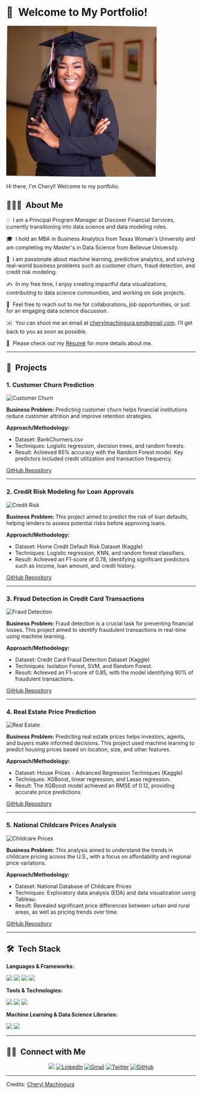 <h1>👋 &nbsp;Welcome to My Portfolio!</h1>

<img src="https://github.com/CherylMachingura/cheryltaf85.github.io/blob/main/Cheryl%20professional%20picture.jpeg?raw=true" alt="Cheryl's Professional Photo">  
<p>Hi there, I'm Cheryl! Welcome to my portfolio.</p>

<h2>👨🏻‍💻 &nbsp;About Me</h2>

<p>💡 &nbsp;I am a Principal Program Manager at Discover Financial Services, currently transitioning into data science and data modeling roles.</p>
<p>🎓 &nbsp;I hold an MBA in Business Analytics from Texas Woman's University and am completing my Master's in Data Science from Bellevue University.</p>
<p>🌱 &nbsp;I am passionate about machine learning, predictive analytics, and solving real-world business problems such as customer churn, fraud detection, and credit risk modeling.</p>
<p>✍️ &nbsp;In my free time, I enjoy creating impactful data visualizations, contributing to data science communities, and working on side projects.</p>
<p>💬 &nbsp;Feel free to reach out to me for collaborations, job opportunities, or just for an engaging data science discussion.</p>
<p>✉️ &nbsp;You can shoot me an email at <a href="mailto:cherylmachingura.pm@gmail.com">cherylmachingura.pm@gmail.com</a>. I’ll get back to you as soon as possible.</p>
<p>📄 &nbsp;Please check out my <a href="https://drive.google.com/file/d/1CgTBBelcsjjc-4VOdApL9c76vvTL49Fe/view?usp=sharing">Résumé</a> for more details about me.</p>

<hr>

<h2>💼 &nbsp;Projects</h2>

<h3>1. Customer Churn Prediction</h3>
<img src="https://github.com/CherylMachingura/cheryltaf85.github.io/tree/main/projects/credit-churn" alt="Customer Churn">
<p><strong>Business Problem:</strong> Predicting customer churn helps financial institutions reduce customer attrition and improve retention strategies.</p>
<p><strong>Approach/Methodology:</strong>  
  <ul>
    <li>Dataset: BankChurners.csv</li>
    <li>Techniques: Logistic regression, decision trees, and random forests.</li>
    <li>Result: Achieved 85% accuracy with the Random Forest model. Key predictors included credit utilization and transaction frequency.</li>
  </ul>
</p>
<a href="https://github.com/CherylMachingura/cheryltaf85.github.io/tree/main/projects/credit-churn">GitHub Repository</a>

<hr>

<h3>2. Credit Risk Modeling for Loan Approvals</h3>
<img src="https://via.placeholder.com/150" alt="Credit Risk">
<p><strong>Business Problem:</strong> This project aimed to predict the risk of loan defaults, helping lenders to assess potential risks before approving loans.</p>
<p><strong>Approach/Methodology:</strong>  
  <ul>
    <li>Dataset: Home Credit Default Risk Dataset (Kaggle)</li>
    <li>Techniques: Logistic regression, KNN, and random forest classifiers.</li>
    <li>Result: Achieved an F1-score of 0.78, identifying significant predictors such as income, loan amount, and credit history.</li>
  </ul>
</p>
<a href="https://github.com/cheryltaf85/Credit-Risk-Modeling">GitHub Repository</a>

<hr>

<h3>3. Fraud Detection in Credit Card Transactions</h3>
<img src="https://via.placeholder.com/150" alt="Fraud Detection">
<p><strong>Business Problem:</strong> Fraud detection is a crucial task for preventing financial losses. This project aimed to identify fraudulent transactions in real-time using machine learning.</p>
<p><strong>Approach/Methodology:</strong>  
  <ul>
    <li>Dataset: Credit Card Fraud Detection Dataset (Kaggle)</li>
    <li>Techniques: Isolation Forest, SVM, and Random Forest.</li>
    <li>Result: Achieved an F1-score of 0.85, with the model identifying 90% of fraudulent transactions.</li>
  </ul>
</p>
<a href="https://github.com/cheryltaf85/Fraud-Detection-Credit-Card">GitHub Repository</a>

<hr>

<h3>4. Real Estate Price Prediction</h3>
<img src="https://via.placeholder.com/150" alt="Real Estate">
<p><strong>Business Problem:</strong> Predicting real estate prices helps investors, agents, and buyers make informed decisions. This project used machine learning to predict housing prices based on location, size, and other features.</p>
<p><strong>Approach/Methodology:</strong>  
  <ul>
    <li>Dataset: House Prices - Advanced Regression Techniques (Kaggle)</li>
    <li>Techniques: XGBoost, linear regression, and Lasso regression.</li>
    <li>Result: The XGBoost model achieved an RMSE of 0.12, providing accurate price predictions.</li>
  </ul>
</p>
<a href="https://github.com/cheryltaf85/Real-Estate-Price-Prediction">GitHub Repository</a>

<hr>

<h3>5. National Childcare Prices Analysis</h3>
<img src="https://via.placeholder.com/150" alt="Childcare Prices">
<p><strong>Business Problem:</strong> This analysis aimed to understand the trends in childcare pricing across the U.S., with a focus on affordability and regional price variations.</p>
<p><strong>Approach/Methodology:</strong>  
  <ul>
    <li>Dataset: National Database of Childcare Prices</li>
    <li>Techniques: Exploratory data analysis (EDA) and data visualization using Tableau.</li>
    <li>Result: Revealed significant price differences between urban and rural areas, as well as pricing trends over time.</li>
  </ul>
</p>
<a href="https://github.com/cheryltaf85/Childcare-Prices-Analysis">GitHub Repository</a>

<hr>

<h2>🛠 &nbsp;Tech Stack</h2>

<p><strong>Languages & Frameworks:</strong></p>
<img src="https://img.shields.io/badge/-Python-05122A?style=flat&logo=python"> 
<img src="https://img.shields.io/badge/-SQL-05122A?style=flat&logo=postgresql&logoColor=336791"> 
<img src="https://img.shields.io/badge/-R-05122A?style=flat&logo=R&logoColor=276DC3"> 
<img src="https://img.shields.io/badge/-TensorFlow-05122A?style=flat&logo=tensorflow&logoColor=FF6F00">

<p><strong>Tools & Technologies:</strong></p>
<img src="https://img.shields.io/badge/-Tableau-05122A?style=flat&logo=tableau&logoColor=006F8E"> 
<img src="https://img.shields.io/badge/-Power%20BI-05122A?style=flat&logo=powerbi"> 
<img src="https://img.shields.io/badge/-GitHub-05122A?style=flat&logo=github">

<p><strong>Machine Learning & Data Science Libraries:</strong></p>
<img src="https://img.shields.io/badge/-Keras-05122A?style=flat&logo=keras&logoColor=D00000"> 
<img src="https://img.shields.io/badge/-Scikit%20Learn-05122A?style=flat&logo=scikit-learn">

<hr>

<h2>🤝🏻 &nbsp;Connect with Me</h2>

<p align="center">
<a href="https://www.cheryltaf85.com"><img src="https://img.shields.io/badge/-cheryltaf85.com-3423A6?style=flat&logo=Google-Chrome&logoColor=white" /></a>
<a href="https://linkedin.com/in/cherylmachingura/"><img src="https://img.shields.io/badge/-Cheryl%20Machingura-0077B5?style=flat&logo=Linkedin&logoColor=white" alt="LinkedIn" /></a>
<a href="mailto:cherylmachingura.pm@gmail.com"><img src="https://img.shields.io/badge/-cherylmachingura.pm@gmail.com-D14836?style=flat&logo=Gmail&logoColor=white" alt="Gmail" /></a>
<a href="https://twitter.com/cheryl_taf"><img src="https://img.shields.io/badge/-@cheryl_taf-1DA1F2?style=flat&logo=Twitter&logoColor=white" alt="Twitter" /></a>
<a href="https://github.com/cheryltaf85"><img src="https://img.shields.io/badge/-GitHub-05122A?style=flat&logo=GitHub&logoColor=white" alt="GitHub" /></a>
</p>

<hr>

<p>Credits: <a href="https://github.com/cheryltaf85">Cheryl Machingura</a></p>








